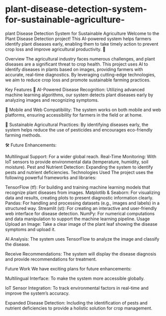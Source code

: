 # plant-disease-detection-system-for-sustainable-agriculture-
plant Disease Detection System for Sustainable Agriculture
Welcome to the Plant Disease Detection project! This AI-powered system helps farmers identify plant diseases early, enabling them to take timely action to prevent crop loss and improve agricultural productivity. 🌱

Overview
The agricultural industry faces numerous challenges, and plant diseases are a significant threat to crop health. This project uses AI to identify diseases in plants based on images, providing farmers with accurate, real-time diagnostics. By leveraging cutting-edge technologies, we aim to reduce crop loss and promote sustainable farming practices.

Key Features
🌟 AI-Powered Disease Recognition:
Utilizing advanced machine learning algorithms, our system detects plant diseases early by analyzing images and recognizing symptoms.

📱 Mobile and Web Compatibility:
The system works on both mobile and web platforms, ensuring accessibility for farmers in the field or at home.

🌱 Sustainable Agricultural Practices:
By identifying diseases early, the system helps reduce the use of pesticides and encourages eco-friendly farming methods.

🛠️ Future Enhancements:

Multilingual Support: For a wider global reach.
Real-Time Monitoring: With IoT sensors to provide environmental data (temperature, humidity, soil moisture).
Pest and Nutrient Detection: Expanding the system to identify pests and nutrient deficiencies.
Technologies Used
The project uses the following powerful frameworks and libraries:

TensorFlow (tf): For building and training machine learning models that recognize plant diseases from images.
Matplotlib & Seaborn: For visualizing data and results, creating plots to present diagnostic information clearly.
Pandas: For handling and processing datasets (e.g., images and labels) in a structured way.
Streamlit (st): For creating an interactive and user-friendly web interface for disease detection.
NumPy: For numerical computations and data manipulation to support the machine learning pipeline.
Usage
Upload an Image:
Take a clear image of the plant leaf showing the disease symptoms and upload it.

AI Analysis:
The system uses TensorFlow to analyze the image and classify the disease.

Receive Recommendations:
The system will display the disease diagnosis and provide recommendations for treatment.

Future Work
We have exciting plans for future enhancements:

Multilingual Interface:
To make the system more accessible globally.

IoT Sensor Integration:
To track environmental factors in real-time and improve the system’s accuracy.

Expanded Disease Detection:
Including the identification of pests and nutrient deficiencies to provide a holistic solution for crop management.
